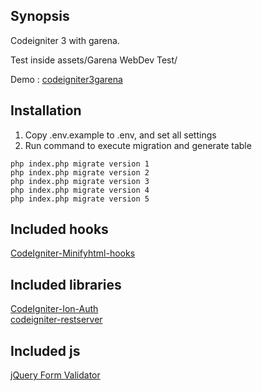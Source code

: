 ## Synopsis

Codeigniter 3 with garena.

Test inside assets/Garena WebDev Test/

Demo : <a href="https://codeigniter3garena.herokuapp.com">codeigniter3garena</a>

## Installation

1. Copy .env.example to .env, and set all settings
2. Run command to execute migration and generate table
```
php index.php migrate version 1
php index.php migrate version 2
php index.php migrate version 3
php index.php migrate version 4
php index.php migrate version 5
```

## Included hooks
<a href="https://github.com/johngerome/CodeIgniter-Minifyhtml-hooks">CodeIgniter-Minifyhtml-hooks</a><br />

## Included libraries
<a href="https://github.com/benedmunds/CodeIgniter-Ion-Auth">CodeIgniter-Ion-Auth</a><br />
<a href="https://github.com/chriskacerguis/codeigniter-restserver">codeigniter-restserver</a>

## Included js
<a href="http://www.formvalidator.net/">jQuery Form Validator</a>

